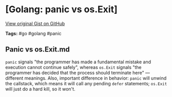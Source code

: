 # [Golang: panic vs os.Exit] 

[View original Gist on GitHub](https://gist.github.com/Integralist/cbf2814b2565b540fdf986d4975a007a)

**Tags:** #go #golang #panic

## Panic vs os.Exit.md

`panic` signals "the programmer has made a fundamental mistake and execution cannot continue safely", whereas `os.Exit` signals "the programmer has decided that the process should terminate here" — different meanings. Also, important difference in behavior: `panic` will unwind the callstack, which means it will call any pending `defer` statements; `os.Exit` will just do a hard kill, so it won't.

